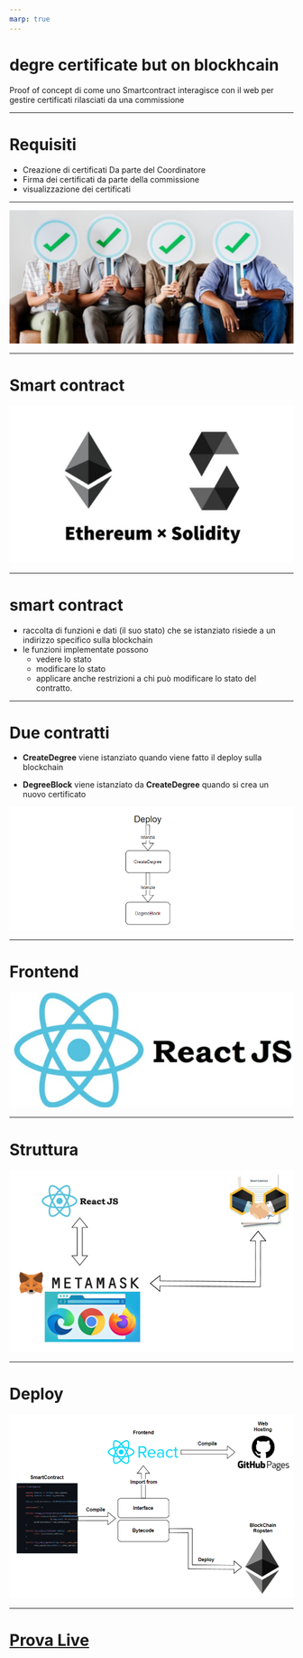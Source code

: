 ```yaml
---
marp: true
---
```


# degre certificate but on blockhcain

Proof of concept di come uno Smartcontract interagisce con il web per gestire certificati rilasciati da una commissione

---

# Requisiti 

- Creazione di certificati Da parte del Coordinatore
- Firma dei certificati da parte della commissione
- visualizzazione dei certificati 

---

![](2022-04-05-14-51-28.png)

---

# Smart contract

![](2022-03-26-14-25-12.png)

---

# smart contract 
- raccolta di funzioni e dati (il suo stato) che  se istanziato risiede a un indirizzo specifico sulla blockchain
- le funzioni implementate possono
    - vedere lo stato
    - modificare lo stato
    - applicare anche restrizioni a chi può modificare lo stato del contratto.



---

# Due contratti

- **CreateDegree**  viene istanziato quando viene fatto il deploy sulla blockchain 

- **DegreeBlock** viene istanziato da **CreateDegree** quando si crea un nuovo certificato

![](2022-03-26-14-52-00.png)

---

# Frontend

![width:480](2022-03-26-14-40-34.png)
 
---

# Struttura 

![](2022-04-05-15-15-14.png)

---

# Deploy 

![](2022-04-05-15-49-36.png)



---


# [Prova Live ](https://naddi96.github.io/degree-certificate-but-on-blockchain/)


